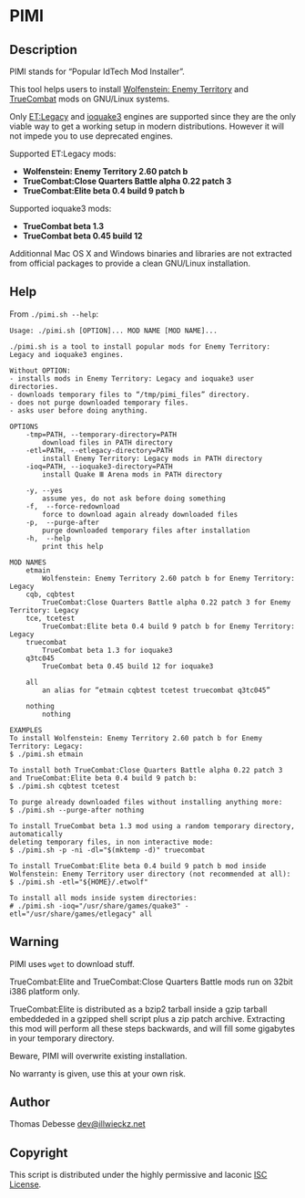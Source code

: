 PIMI
====

Description
-----------

PIMI stands for “Popular IdTech Mod Installer”.

This tool helps users to install [Wolfenstein: Enemy Territory](http://www.splashdamage.com/wolfet) and [TrueCombat](http://truecombatelite.com/) mods on GNU/Linux systems.

Only [ET:Legacy](http://etlegacy.com/) and [ioquake3](http://ioquake3.org/) engines are supported since they are the only viable way to get a working setup in modern distributions. However it will not impede you to use deprecated engines.

Supported ET:Legacy mods:

* **Wolfenstein: Enemy Territory 2.60 patch b**
* **TrueCombat:Close Quarters Battle alpha 0.22 patch 3**
* **TrueCombat:Elite beta 0.4 build 9 patch b**

Supported ioquake3 mods:

* **TrueCombat beta 1.3**
* **TrueCombat beta 0.45 build 12**

Additionnal Mac OS X and Windows binaries and libraries are not extracted from official packages to provide a clean GNU/Linux installation.

Help
----

From `./pimi.sh --help`:

```
Usage: ./pimi.sh [OPTION]... MOD NAME [MOD NAME]...

./pimi.sh is a tool to install popular mods for Enemy Territory: Legacy and ioquake3 engines.

Without OPTION:
- installs mods in Enemy Territory: Legacy and ioquake3 user directories.
- downloads temporary files to “/tmp/pimi_files” directory.
- does not purge downloaded temporary files.
- asks user before doing anything.

OPTIONS
	-tmp=PATH, --temporary-directory=PATH
	    download files in PATH directory
	-etl=PATH, --etlegacy-directory=PATH
	    install Enemy Territory: Legacy mods in PATH directory
	-ioq=PATH, --ioquake3-directory=PATH
	    install Quake Ⅲ Arena mods in PATH directory

	-y, --yes
	    assume yes, do not ask before doing something
	-f,  --force-redownload
	    force to download again already downloaded files
	-p,  --purge-after
	    purge downloaded temporary files after installation
	-h,  --help
	    print this help

MOD NAMES
	etmain
	    Wolfenstein: Enemy Territory 2.60 patch b for Enemy Territory: Legacy
	cqb, cqbtest
	    TrueCombat:Close Quarters Battle alpha 0.22 patch 3 for Enemy Territory: Legacy
	tce, tcetest
	    TrueCombat:Elite beta 0.4 build 9 patch b for Enemy Territory: Legacy
	truecombat
	    TrueCombat beta 1.3 for ioquake3
	q3tc045
	    TrueCombat beta 0.45 build 12 for ioquake3

	all
	    an alias for “etmain cqbtest tcetest truecombat q3tc045”

	nothing
	    nothing

EXAMPLES
To install Wolfenstein: Enemy Territory 2.60 patch b for Enemy Territory: Legacy:
$ ./pimi.sh etmain

To install both TrueCombat:Close Quarters Battle alpha 0.22 patch 3
and TrueCombat:Elite beta 0.4 build 9 patch b:
$ ./pimi.sh cqbtest tcetest

To purge already downloaded files without installing anything more:
$ ./pimi.sh --purge-after nothing

To install TrueCombat beta 1.3 mod using a random temporary directory, automatically
deleting temporary files, in non interactive mode:
$ ./pimi.sh -p -ni -dl="$(mktemp -d)" truecombat

To install TrueCombat:Elite beta 0.4 build 9 patch b mod inside
Wolfenstein: Enemy Territory user directory (not recommended at all):
$ ./pimi.sh -etl="${HOME}/.etwolf"

To install all mods inside system directories:
# ./pimi.sh -ioq="/usr/share/games/quake3" -etl="/usr/share/games/etlegacy" all

```

Warning
-------

PIMI uses `wget` to download stuff.

TrueCombat:Elite and TrueCombat:Close Quarters Battle mods run on 32bit i386 platform only.

TrueCombat:Elite is distributed as a bzip2 tarball inside a gzip tarball embeddeded in a gzipped shell script plus a zip patch archive.
Extracting this mod will perform all these steps backwards, and will fill some gigabytes in your temporary directory.

Beware, PIMI will overwrite existing installation.

No warranty is given, use this at your own risk.

Author
------

Thomas Debesse <dev@illwieckz.net>

Copyright
---------

This script is distributed under the highly permissive and laconic [ISC License](COPYING.md).
